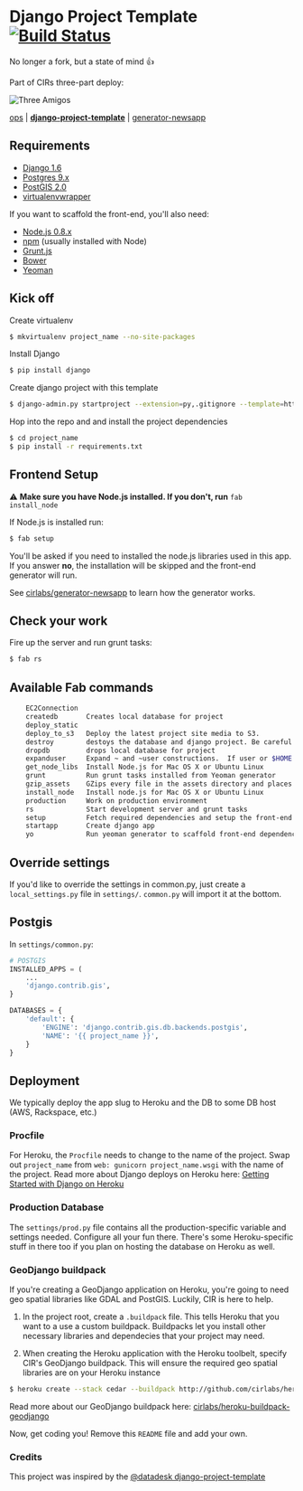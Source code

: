 # Django Project Template [![Build Status](https://secure.travis-ci.org/cirlabs/django-project-template.png?branch=master)](http://travis-ci.org/cirlabs/django-project-template)

No longer a fork, but a state of mind :thumbsup:

Part of CIRs three-part deploy:

![Three Amigos](http://collider.com/wp-content/uploads/three-amigos-blu-ray-slice.jpg)

[ops](https://github.com/BayCitizen/ops) | [**django-project-template**](https://github.com/cirlabs/django-project-template) | [generator-newsapp](https://github.com/cirlabs/generator-newsapp/)


## Requirements
- [Django 1.6](https://www.djangoproject.com/)
- [Postgres 9.x](http://www.postgresql.org/)
- [PostGIS 2.0](http://postgis.net/)
- [virtualenvwrapper](http://virtualenvwrapper.readthedocs.org/en/latest/)

If you want to scaffold the front-end, you'll also need:

- [Node.js 0.8.x](http://nodejs.org/)
- [npm](http://npmjs.org/) (usually installed with Node)
- [Grunt.js](http://gruntjs.com)
- [Bower](http://bower.io/)
- [Yeoman](http://yeoman.io/index.html)

## Kick off

Create virtualenv

```bash
$ mkvirtualenv project_name --no-site-packages
```

Install Django

```bash
$ pip install django
```

Create django project with this template
```bash
$ django-admin.py startproject --extension=py,.gitignore --template=https://github.com/cirlabs/django-project-template/archive/master.zip project_name
```

Hop into the repo and and install the project dependencies
```bash
$ cd project_name
$ pip install -r requirements.txt
```

## Frontend Setup

:warning: **Make sure you have Node.js installed. If you don't, run** `fab install_node`

If Node.js is installed run:

```bash
$ fab setup
```

You'll be asked if you need to installed the node.js libraries used in this app. If you answer **no**, the installation will be skipped and the front-end generator will run.

See [cirlabs/generator-newsapp](http://github.com/cirlabs/generator-newsapp) to learn how the generator works.

## Check your work

Fire up the server and run grunt tasks:

```bash
$ fab rs
```

## Available Fab commands
```bash
    EC2Connection
    createdb       Creates local database for project
    deploy_static
    deploy_to_s3   Deploy the latest project site media to S3.
    destroy        destoys the database and django project. Be careful!
    dropdb         drops local database for project
    expanduser     Expand ~ and ~user constructions.  If user or $HOME is unk...
    get_node_libs  Install Node.js for Mac OS X or Ubuntu Linux
    grunt          Run grunt tasks installed from Yeoman generator
    gzip_assets    GZips every file in the assets directory and places the ne...
    install_node   Install node.js for Mac OS X or Ubuntu Linux
    production     Work on production environment
    rs             Start development server and grunt tasks
    setup          Fetch required dependencies and setup the front-end
    startapp       Create django app
    yo             Run yeoman generator to scaffold front-end dependencies
```

## Override settings
If you'd like to override the settings in common.py, just create a `local_settings.py` file in `settings/`. `common.py` will import it at the bottom.

## Postgis
In `settings/common.py`:

```python
# POSTGIS
INSTALLED_APPS = (
    ...
    'django.contrib.gis',
}

DATABASES = {
    'default': {
        'ENGINE': 'django.contrib.gis.db.backends.postgis',
        'NAME': '{{ project_name }}',
    }
}
```

## Deployment
We typically deploy the app slug to Heroku and the DB to some DB host (AWS, Rackspace, etc.)

### Procfile
For Heroku, the `Procfile` needs to change to the name of the project. Swap out `project_name` from `web: gunicorn project_name.wsgi` with the name of the project. Read more about Django deploys on Heroku here: [Getting Started with Django on Heroku](https://devcenter.heroku.com/articles/getting-started-with-django)

### Production Database
The `settings/prod.py` file contains all the production-specific variable and settings needed. Configure all your fun there. There's some Heroku-specific stuff in there too if you plan on hosting the database on Heroku as well.

### GeoDjango buildpack
If you're creating a GeoDjango application on Heroku, you're going to need geo spatial libraries like GDAL and PostGIS. Luckily, CIR is here to help.

1. In the project root, create a `.buildpack` file. This tells Heroku that you want to a use a custom buildpack. Buildpacks let you install other necessary libraries and dependecies that your project may need.

2. When creating the Heroku application with the Heroku toolbelt, specify CIR's GeoDjango buildpack. This will ensure the required geo spatial libraries are on your Heroku instance

```bash
$ heroku create --stack cedar --buildpack http://github.com/cirlabs/heroku-buildpack-geodjango/
```

Read more about our GeoDjango buildpack here: [cirlabs/heroku-buildpack-geodjango](https://github.com/cirlabs/heroku-buildpack-geodjango)


Now, get coding you! Remove this `README` file and add your own.

### Credits

This project was inspired by the [@datadesk django-project-template](https://github.com/datadesk/django-project-template)
